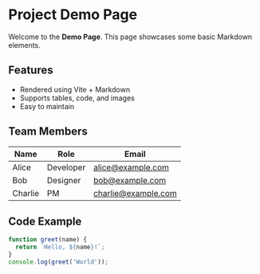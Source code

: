 # Project Demo Page

Welcome to the **Demo Page**. This page showcases some basic Markdown elements.

## Features

- Rendered using Vite + Markdown
- Supports tables, code, and images
- Easy to maintain

## Team Members

| Name    | Role      | Email               |
| ------- | --------- | ------------------- |
| Alice   | Developer | alice@example.com   |
| Bob     | Designer  | bob@example.com     |
| Charlie | PM        | charlie@example.com |

## Code Example

```js
function greet(name) {
  return `Hello, ${name}!`;
}
console.log(greet('World'));
```
